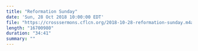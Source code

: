 ```yaml
---
title: "Reformation Sunday"
date: 'Sun, 28 Oct 2018 10:00:00 EDT'
file: "https://crosssermons.cflcn.org/2018-10-28-reformation-sunday.m4a"
length: "16700980"
duration: "34:41"
summary: ""
---
```

